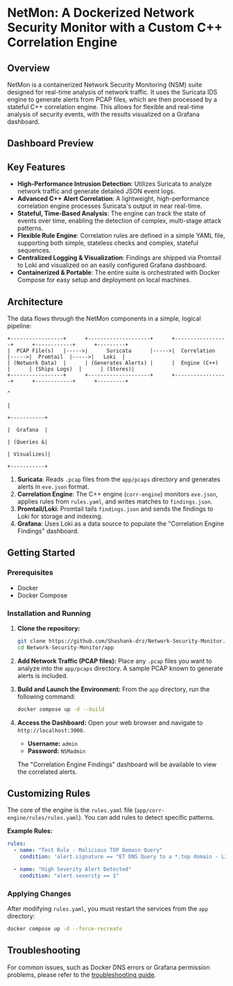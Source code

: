 # NetMon: A Dockerized Network Security Monitor with a Custom C++ Correlation Engine

## Overview

NetMon is a containerized Network Security Monitoring (NSM) suite designed for real-time analysis of network traffic. It uses the Suricata IDS engine to generate alerts from PCAP files, which are then processed by a stateful C++ correlation engine. This allows for flexible and real-time analysis of security events, with the results visualized on a Grafana dashboard.

## Dashboard Preview

## Key Features

- **High-Performance Intrusion Detection**: Utilizes Suricata to analyze network traffic and generate detailed JSON event logs.
- **Advanced C++ Alert Correlation**: A lightweight, high-performance correlation engine processes Suricata's output in near real-time.
- **Stateful, Time-Based Analysis**: The engine can track the state of events over time, enabling the detection of complex, multi-stage attack patterns.
- **Flexible Rule Engine**: Correlation rules are defined in a simple YAML file, supporting both simple, stateless checks and complex, stateful sequences.
- **Centralized Logging & Visualization**: Findings are shipped via Promtail to Loki and visualized on an easily configured Grafana dashboard.
- **Containerized & Portable**: The entire suite is orchestrated with Docker Compose for easy setup and deployment on local machines.

## Architecture

The data flows through the NetMon components in a simple, logical pipeline:

```
+-----------------+      +--------------------+      +-----------------+      +------------+      +---------+
|  PCAP File(s)   |----->|      Suricata      |----->|  Correlation    |----->|  Promtail  |----->|   Loki  |
| (Network Data)  |      | (Generates Alerts) |      |  Engine (C++)   |      | (Ships Logs)  |      | (Stores)|
+-----------------+      +--------------------+      +-----------------+      +------------+      +---------+
                                                                                                     ^
                                                                                                     |
                                                                                               +-----------+
                                                                                               |  Grafana  |
                                                                                               | (Queries &|
                                                                                               | Visualizes)|
                                                                                               +-----------+
```

1.  **Suricata**: Reads `.pcap` files from the `app/pcaps` directory and generates alerts in `eve.json` format.
2.  **Correlation Engine**: The C++ engine (`corr-engine`) monitors `eve.json`, applies rules from `rules.yaml`, and writes matches to `findings.json`.
3.  **Promtail/Loki**: Promtail tails `findings.json` and sends the findings to Loki for storage and indexing.
4.  **Grafana**: Uses Loki as a data source to populate the "Correlation Engine Findings" dashboard.

## Getting Started

### Prerequisites

- Docker
- Docker Compose

### Installation and Running

1.  **Clone the repository:**
    ```bash
    git clone https://github.com/Shashank-drz/Network-Security-Monitor.git
    cd Network-Security-Monitor/app
    ```

2.  **Add Network Traffic (PCAP files):**
    Place any `.pcap` files you want to analyze into the `app/pcaps` directory. A sample PCAP known to generate alerts is included.

3.  **Build and Launch the Environment:**
    From the `app` directory, run the following command:
    ```bash
    docker compose up -d --build
    ```

4.  **Access the Dashboard:**
    Open your web browser and navigate to `http://localhost:3000`.
    - **Username:** `admin`
    - **Password:** `NSMadmin`

    The "Correlation Engine Findings" dashboard will be available to view the correlated alerts.

## Customizing Rules

The core of the engine is the `rules.yaml` file (`app/corr-engine/rules/rules.yaml`). You can add rules to detect specific patterns.

**Example Rules:**
```yaml
rules:
  - name: "Test Rule - Malicious TOP Domain Query"
    condition: 'alert.signature == "ET DNS Query to a *.top domain - Likely Hostile"'

  - name: "High Severity Alert Detected"
    condition: "alert.severity == 1"
```

### Applying Changes

After modifying `rules.yaml`, you must restart the services from the `app` directory:
```bash
docker compose up -d --force-recreate
```

## Troubleshooting

For common issues, such as Docker DNS errors or Grafana permission problems, please refer to the [troubleshooting guide](./docs/troubleshooting.md).
